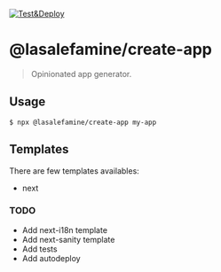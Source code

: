 [![Test&Deploy](https://github.com/LasaleFamine/create-app/workflows/Test&Deploy/badge.svg)](https://github.com/LasaleFamine/create-app/actions)

# @lasalefamine/create-app

> Opinionated app generator.

## Usage

```
$ npx @lasalefamine/create-app my-app
```

## Templates

There are few templates availables:

- next

### TODO

- Add next-i18n template
- Add next-sanity template
- Add tests
- Add autodeploy
